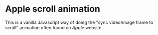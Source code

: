 # **Apple scroll animation**

This is a vanilla Javascript way of doing the "sync video/image frame to scroll" animation often found on _Apple_ website.
